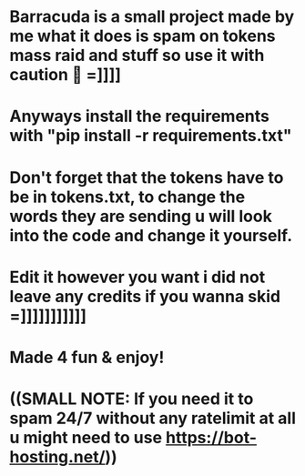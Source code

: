 **Barracuda** is a small project made by me what it does is spam on tokens mass raid and stuff so use it with caution :imp: =]]]]
==============================================================================================================================================
# Anyways install the requirements with "pip install -r requirements.txt"
# Don't forget that the tokens have to be in tokens.txt, to change the words they are sending u will look into the code and change it yourself.
# Edit it however you want i did not leave any credits if you wanna skid =]]]]]]]]]]]
# Made 4 fun & enjoy!


# ((SMALL NOTE: If you need it to spam 24/7 without any ratelimit at all u might need to use https://bot-hosting.net/))
